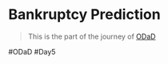 # Bankruptcy Prediction
> This is the part of the journey of [ODaD](https://github.com/Zinwaiyan274/One-DS-a-day)

#ODaD
#Day5
